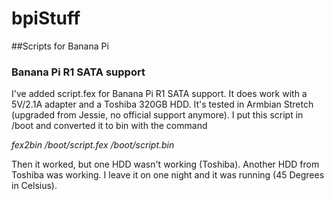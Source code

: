 # bpiStuff
##Scripts for Banana Pi

### Banana Pi R1 SATA support
I've added script.fex for Banana Pi R1 SATA support. It does work with a 5V/2.1A adapter and a Toshiba 320GB HDD. It's tested in Armbian Stretch (upgraded from Jessie, no official support anymore). I put this script in /boot and converted it to bin with the command
  
  *fex2bin /boot/script.fex /boot/script.bin*
  
Then it worked, but one HDD wasn't working (Toshiba). Another HDD from Toshiba was working. I leave it on one night and it was running (45 Degrees in Celsius).
